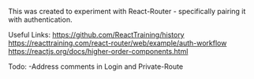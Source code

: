 This was created to experiment with React-Router - specifically pairing it with authentication. 

Useful Links:
https://github.com/ReactTraining/history
https://reacttraining.com/react-router/web/example/auth-workflow
https://reactjs.org/docs/higher-order-components.html 

Todo: 
-Address comments in Login and Private-Route

